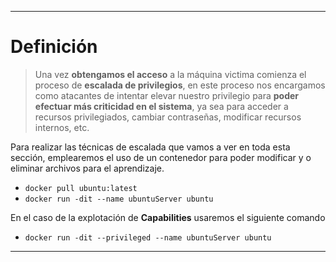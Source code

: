 --------
# Definición

> Una vez **obtengamos el acceso** a la máquina victima comienza el proceso de **escalada de privilegios**, en este proceso nos encargamos como atacantes de intentar elevar nuestro privilegio para **poder efectuar más criticidad en el sistema**, ya sea para acceder a recursos privilegiados, cambiar contraseñas, modificar recursos internos, etc.

Para realizar las técnicas de escalada que vamos a ver en toda esta sección, emplearemos el uso de un contenedor para poder modificar y o eliminar archivos para el aprendizaje.

- ``docker pull ubuntu:latest``
- ``docker run -dit --name ubuntuServer ubuntu``

En el caso de la explotación de **Capabilities** usaremos el siguiente comando

- ``docker run -dit --privileged --name ubuntuServer ubuntu``

---------